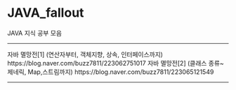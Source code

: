 # JAVA_fallout
JAVA 지식 공부 모음
<hr>
자바 멸망전[1] (연산자부터, 객체지향, 상속, 인터페이스까지)   
https://blog.naver.com/buzz7811/223062751017   
자바 멸망전[2] (클래스 종류~제네릭, Map,스트림까지)   
https://blog.naver.com/buzz7811/223065121549
<hr>
